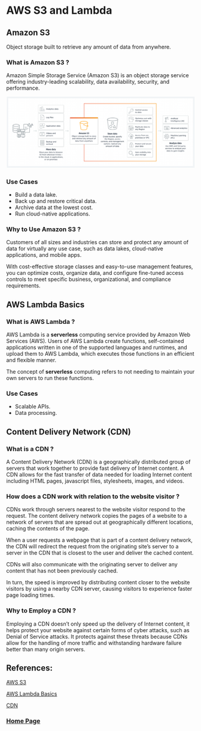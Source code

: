 # AWS S3 and Lambda

## Amazon S3
Object storage built to retrieve any amount of data from anywhere.

### What is Amazon S3 ?
Amazon Simple Storage Service (Amazon S3) is an object storage service offering industry-leading scalability, data availability, security, and performance.

![](./images/read17a.PNG)

### Use Cases
- Build a data lake.
- Back up and restore critical data.
- Archive data at the lowest cost.
- Run cloud-native applications.

### Why to Use Amazon S3 ?
Customers of all sizes and industries can store and protect any amount of data for virtually any use case, such as data lakes, cloud-native applications, and mobile apps. 

With cost-effective storage classes and easy-to-use management features, you can optimize costs, organize data, and configure fine-tuned access controls to meet specific business, organizational, and compliance requirements.

## AWS Lambda Basics

### What is AWS Lambda ?
AWS Lambda is a **serverless** computing service provided by Amazon Web Services (AWS). Users of AWS Lambda create functions, self-contained applications written in one of the supported languages and runtimes, and upload them to AWS Lambda, which executes those functions in an efficient and flexible manner.

The concept of **serverless** computing refers to not needing to maintain your own servers to run these functions. 

### Use Cases 
- Scalable APIs. 
- Data processing. 

## Content Delivery Network (CDN)

### What is a CDN ?
A Content Delivery Network (CDN) is a geographically distributed group of servers that work together to provide fast delivery of Internet content. A CDN allows for the fast transfer of data needed for loading Internet content including HTML pages, javascript files, stylesheets, images, and videos.

### How does a CDN work with relation to the website visitor ?
CDNs work through servers nearest to the website visitor respond to the request. The content delivery network copies the pages of a website to a network of servers that are spread out at geographically different locations, caching the contents of the page. 

When a user requests a webpage that is part of a content delivery network, the CDN will redirect the request from the originating site’s server to a server in the CDN that is closest to the user and deliver the cached content. 

CDNs will also communicate with the originating server to deliver any content that has not been previously cached.

In turn, the speed is improved by distributing content closer to the website visitors by using a nearby CDN server, causing visitors to experience faster page loading times. 

### Why to Employ a CDN ?
Employing a CDN doesn’t only speed up the delivery of Internet content, it helps protect your website against certain forms of cyber attacks, such as Denial of Service attacks. It protects against these threats because CDNs allow for the handling of more traffic and withstanding hardware failure better than many origin servers. 


## References:

[AWS S3](https://aws.amazon.com/s3/)

[AWS Lambda Basics](https://www.serverless.com/aws-lambda)

[CDN](https://cyberhoot.com/cybrary/content-delivery-network-cdn/)


### [Home Page](./README.md)
